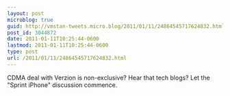 ```yaml
---
layout: post
microblog: true
guid: http://vmstan-tweets.micro.blog/2011/01/11/24864545717624832.html
post_id: 3044872
date: 2011-01-11T10:25:44-0600
lastmod: 2011-01-11T10:25:44-0600
type: post
url: /2011/01/11/24864545717624832.html
---
```

CDMA deal with Verzion is non-exclusive? Hear that tech blogs? Let the "Sprint iPhone" discussion commence.

